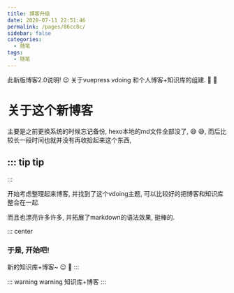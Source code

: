 ```yaml
---
title: 博客升级
date: 2020-07-11 22:51:46
permalink: /pages/86cc8c/
sidebar: false
categories: 
  - 随笔
tags: 
  - 随笔
---
```


此新版博客2.0说明! :wink:
关于vuepress vdoing 和个人博客+知识库的组建.
:beers: :beers:
<!-- more -->
# 关于这个新博客

主要是之前更换系统的时候忘记备份, hexo本地的md文件全部没了, :sweat_smile: :sweat_smile:, 而后比较长一段时间也就并没有再收拾起来这个东西,

::: tip tip
---
:::

<!-- 然后前段时间倒是看到了vuepress的方案, 看起来可以比较不错的保留原本的md文件,并可以和之前使用到的docsify一样,自动进行解析, 于是也了解了一些, 但是因为sctf出题和测题目就耽搁了. 

然后最近做关于golang的一些逆向, 关于ida的脚本总是感觉在反复查找同样的资料, 而没有自己整理起来, -->

开始考虑整理起来博客, 并找到了这个vdoing主题, 可以比较好的把博客和知识库整合在一起. 

而且也漂亮许多许多, 并拓展了markdown的语法效果, 挺棒的.

::: center
### 于是, 开始吧! 
新的知识库+博客~ :wink: :hugs:
:::

::: warning warning 
知识库+博客
:::